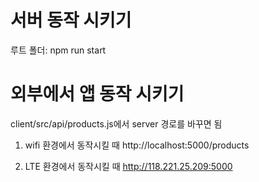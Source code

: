 # 서버 동작 시키기
루트 폴더: npm run start


# 외부에서 앱 동작 시키기
client/src/api/products.js에서 server 경로를 바꾸면 됨

1. wifi 환경에서 동작시킬 때
http://localhost:5000/products

2. LTE 환경에서 동작시킬 때
http://118.221.25.209:5000
